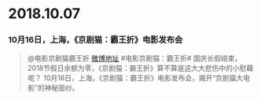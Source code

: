 # 2018.10.07

### 10月16日，上海，《京剧猫：霸王折》电影发布会
>
> @电影京剧猫霸王折 [微博地址](https://weibo.com/6727213274/GCRs35Uk6)
>#电影京剧猫：霸王折# 国庆长假结束，2018节假日余额为零，《京剧猫：霸王折》算不算是这大大悲伤中的小慰藉呢？
10月16日，上海，《京剧猫：霸王折》电影发布会，揭开“京剧猫大电影”的神秘面纱。 ​​​​

 